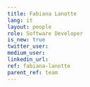 ```yaml
---
title: Fabiana Lanotte
lang: it
layout: people
role: Software Developer
is_new: true
twitter_user: 
medium_user:
linkedin_url: 
ref: fabiana-lanotte
parent_ref: team
---
```

